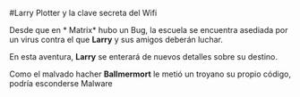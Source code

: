 #Larry Plotter y la clave secreta del Wifi

Desde que en * Matrix* hubo un Bug, la escuela se encuentra asediada por un virus contra el que **Larry** y sus amigos deberán luchar.


En esta aventura, **Larry** se enterará de nuevos detalles sobre su destino.

Como el malvado hacher **Ballmermort** le metió un troyano su propio código, podría esconderse Malware

